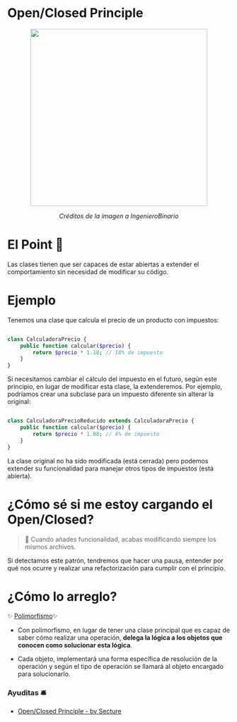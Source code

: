 
# Open/Closed Principle

<p align=center>
  <img src="https://github.com/user-attachments/assets/5c7be335-722b-4511-b0e7-f4207cda023b" height="400" />
</p>

<p align=center>
  <em>Créditos de la imagen a IngenieroBinario</em>
</p>

# El Point 📍
Las clases tienen que ser capaces de estar abiertas a extender el comportamiento sin necesidad de modificar su código. 


# Ejemplo

Tenemos una clase que calcula el precio de un producto con impuestos:


```php

class CalculadoraPrecio {
    public function calcular($precio) {
        return $precio * 1.18; // 18% de impuesto
    }
}

```

Si necesitamos cambiar el cálculo del impuesto en el futuro, según este principio, en lugar de modificar esta clase, la extenderemos. Por ejemplo, podríamos crear una subclase para un impuesto diferente sin alterar la original:


```php

class CalculadoraPrecioReducido extends CalculadoraPrecio {
    public function calcular($precio) {
        return $precio * 1.08; // 8% de impuesto
    }
}

```
La clase original no ha sido modificada (está cerrada) pero podemos extender su funcionalidad para manejar otros tipos de impuestos (está abierta).


# ¿Cómo sé si me estoy cargando el Open/Closed?

> 🫱 Cuando añades funcionalidad, acabas modificando siempre los mismos archivos.

Si detectamos este patrón, tendremos que hacer una pausa, entender por qué nos ocurre y realizar una refactorización para cumplir con el principio.

# ¿Cómo lo arreglo? 

✨ [Polimorfismo](https://github.com/thaishdz/mastering-php/blob/main/Polimorfismo/README.md)✨

- Con polimorfismo, en lugar de tener una clase principal que es capaz de saber cómo realizar una operación, __delega la lógica a los objetos que conocen como solucionar esta lógica__.

- Cada objeto, implementará una forma específica de resolución de la operación y según el tipo de operación se llamará al objeto encargado para solucionarlo.

### Ayuditas 🛎️

- [Open/Closed Principle - by Secture](https://secture.com/blog/principios-solid-open-close-principle/)
